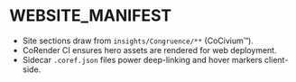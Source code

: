 # WEBSITE_MANIFEST

- Site sections draw from `insights/Congruence/**` (CoCivium™).
- CoRender CI ensures hero assets are rendered for web deployment.
- Sidecar `.coref.json` files power deep-linking and hover markers client-side.